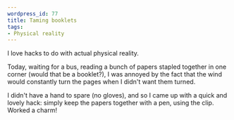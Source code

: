 ```yaml
--- 
wordpress_id: 77
title: Taming booklets
tags: 
- Physical reality
---
```

I love hacks to do with actual physical reality.

Today, waiting for a bus, reading a bunch of papers stapled together in one corner (would that be a booklet?), I was annoyed by the fact that the wind would constantly turn the pages when I didn't want them turned.

I didn't have a hand to spare (no gloves), and so I came up with a quick and lovely hack: simply keep the papers together with a pen, using the clip. Worked a charm!

<img src="http://henrik.nyh.se/uploads/bookletpen.jpg" alt="" class="centered bordered" />

